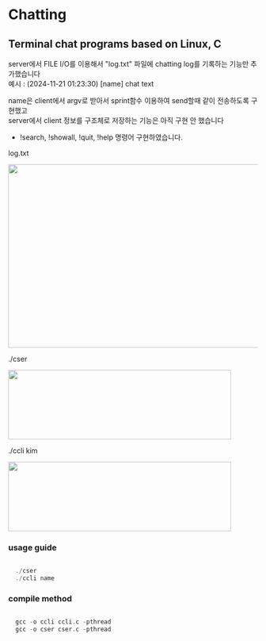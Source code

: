 # Chatting

## Terminal chat programs based on Linux, C

server에서 FILE I/O를 이용해서 "log.txt" 파일에 chatting log를 기록하는 기능만 추가했습니다  
예시 : (2024-11-21 01:23:30) [name] chat text

name은 client에서 argv로 받아서 sprint함수 이용하여 send할때 같이 전송하도록 구현했고  
server에서 client 정보를 구조체로 저장하는 기능은 아직 구현 안 했습니다  

+ !search, !showall, !quit, !help 명령어 구현하였습니다.

log.txt  

<img src="https://github.com/user-attachments/assets/2acf64d7-c567-40dc-a7b9-8b1daf8bd64d"  width="550" height="370">

./cser

<img src="https://github.com/user-attachments/assets/47b9367b-9d5e-402e-b407-82928be535cb"  width="450" height="140">

./ccli kim  

<img src="https://github.com/user-attachments/assets/b3d0cbc5-a042-4a46-ae05-405584d222e0"  width="450" height="140">



### usage guide
```c

  ./cser
  ./ccli name

```

### compile method
```c

  gcc -o ccli ccli.c -pthread
  gcc -o cser cser.c -pthread

```
